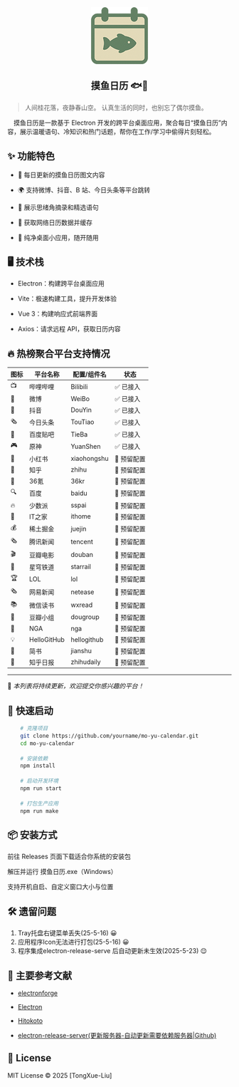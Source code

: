 <p align="center">
  <img src="./resources/icons/icon_128.png" alt="摸鱼日历" width="128" />
</p>

<h2 align="center">摸鱼日历 🐟📅</h2>



> 人间桂花落，夜静春山空。
> 认真生活的同时，也别忘了偶尔摸鱼。

&emsp;摸鱼日历是一款基于 Electron 开发的跨平台桌面应用，聚合每日“摸鱼日历”内容，展示温暖语句、冷知识和热门话题，帮你在工作/学习中偷得片刻轻松。

## ✨ 功能特色

- 📅 每日更新的摸鱼日历图文内容

- 🌍 支持微博、抖音、B 站、今日头条等平台跳转

- 📘 展示思绪角摘录和精选语句

- 🧠 获取网络日历数据并缓存

- 🌙 纯净桌面小应用，随开随用

## 🖥️ 技术栈

- Electron：构建跨平台桌面应用

- Vite：极速构建工具，提升开发体验

- Vue 3：构建响应式前端界面

- Axios：请求远程 API，获取日历内容

## 🔥 热榜聚合平台支持情况

| 图标 | 平台名称       | 配置/组件名     | 状态       |
|------|----------------|----------------|------------|
| 📺   | 哔哩哔哩       | Bilibili       | ✅ 已接入   |
| 🌟   | 微博           | WeiBo          | ✅ 已接入   |
| 🎵   | 抖音           | DouYin         | ✅ 已接入   |
| 🗞️   | 今日头条       | TouTiao        | ✅ 已接入   |
| 💬   | 百度贴吧       | TieBa          | ✅ 已接入   |
| 🎮   | 原神           | YuanShen       | ✅ 已接入   |
| 📕   | 小红书         | xiaohongshu    | 🚧 预留配置 |
| 🧠   | 知乎           | zhihu          | 🚧 预留配置 |
| 🧬   | 36氪           | 36kr           | 🚧 预留配置 |
| 🔍   | 百度           | baidu          | 🚧 预留配置 |
| 🔥   | 少数派         | sspai          | 🚧 预留配置 |
| 📰   | IT之家         | ithome         | 🚧 预留配置 |
| 💰   | 稀土掘金       | juejin         | 🚧 预留配置 |
| 🗞   | 腾讯新闻       | tencent        | 🚧 预留配置 |
| 🎬   | 豆瓣电影       | douban         | 🚧 预留配置 |
| 🚄   | 星穹铁道       | starrail       | 🚧 预留配置 |
| 🏆   | LOL            | lol            | 🚧 预留配置 |
| 🗞   | 网易新闻       | netease        | 🚧 预留配置 |
| 📚   | 微信读书       | wxread         | 🚧 预留配置 |
| 💬   | 豆瓣小组       | dougroup       | 🚧 预留配置 |
| 🧠   | NGA            | nga            | 🚧 预留配置 |
| 💡   | HelloGitHub    | hellogithub    | 🚧 预留配置 |
| 📖   | 简书           | jianshu        | 🚧 预留配置 |
| 🧠   | 知乎日报       | zhihudaily     | 🚧 预留配置 |

---

📌 *本列表将持续更新，欢迎提交你感兴趣的平台！*

## 🚀 快速启动

```bash
    # 克隆项目
    git clone https://github.com/yourname/mo-yu-calendar.git
    cd mo-yu-calendar

    # 安装依赖
    npm install

    # 启动开发环境
    npm run start

    # 打包生产应用
    npm run make
```

## 📦 安装方式

前往 Releases 页面下载适合你系统的安装包

解压并运行 摸鱼日历.exe（Windows）

支持开机自启、自定义窗口大小与位置

## 🛠 遗留问题

1. Tray托盘右键菜单丢失(25-5-16)  😀
2. 应用程序Icon无法进行打包(25-5-16) 😀
3. 程序集成electron-release-serve 后自动更新未生效(2025-5-23) 😌


## 📖 主要参考文献

- [electronforge](https://www.electronforge.io/)

- [Electron](https://www.electronjs.org/zh/docs/latest/api/menu-item#menuitemsubmenu)

- [Hitokoto](https://developer.hitokoto.cn/sentence/)

<!-- - [今日热榜](https://github.com/imsyy/DailyHotApi) -->

- [electron-release-server(更新服务器-自动更新需要依赖服务器|Github)](https://github.com/ArekSredzki/electron-release-server)

<!-- https://www.cnblogs.com/rion1234567/p/18059244 自动启动 -->

<!-- https://juejin.cn/post/7407610458787889179 托盘图标 -->

## 📄 License

MIT License © 2025 [TongXue-Liu]
